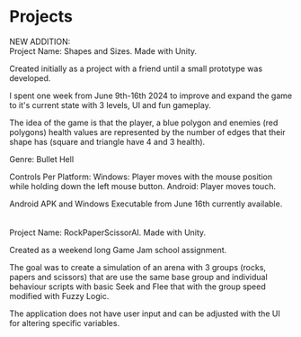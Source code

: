 # Projects
NEW ADDITION: <br />
Project Name: Shapes and Sizes. Made with Unity.

Created initially as a project with a friend until a small prototype was developed.

I spent one week from June 9th-16th 2024 to improve and expand the game to it's current state with 3 levels, UI and fun gameplay. 

The idea of the game is that the player, a blue polygon and enemies (red polygons) health values are represented by the number 
of edges that their shape has (square and triangle have 4 and 3 health).

Genre: Bullet Hell

Controls Per Platform: 
Windows: Player moves with the mouse position while holding down the left mouse button.
Android: Player moves touch.

Android APK and Windows Executable from June 16th currently available.
<br /><br /><br />
Project Name: RockPaperScissorAI. Made with Unity.

Created as a weekend long Game Jam school assignment. 

The goal was to create a simulation of an arena with 3 groups (rocks, papers and scissors) that are use the same base group 
and individual behaviour scripts with basic Seek and Flee that with the group speed modified with Fuzzy Logic.

The application does not have user input and can be adjusted with the UI for altering specific variables.
